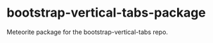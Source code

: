 bootstrap-vertical-tabs-package
===============================

Meteorite package for the bootstrap-vertical-tabs repo.
